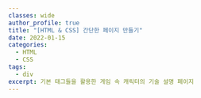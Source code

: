 ```yaml
---
classes: wide
author_profile: true
title: "[HTML & CSS] 간단한 페이지 만들기"
date: 2022-01-15
categories:
  - HTML
  - CSS
tags:
  - div
excerpt: 기본 태그들을 활용한 게임 속 캐릭터의 기술 설명 페이지
---
```



